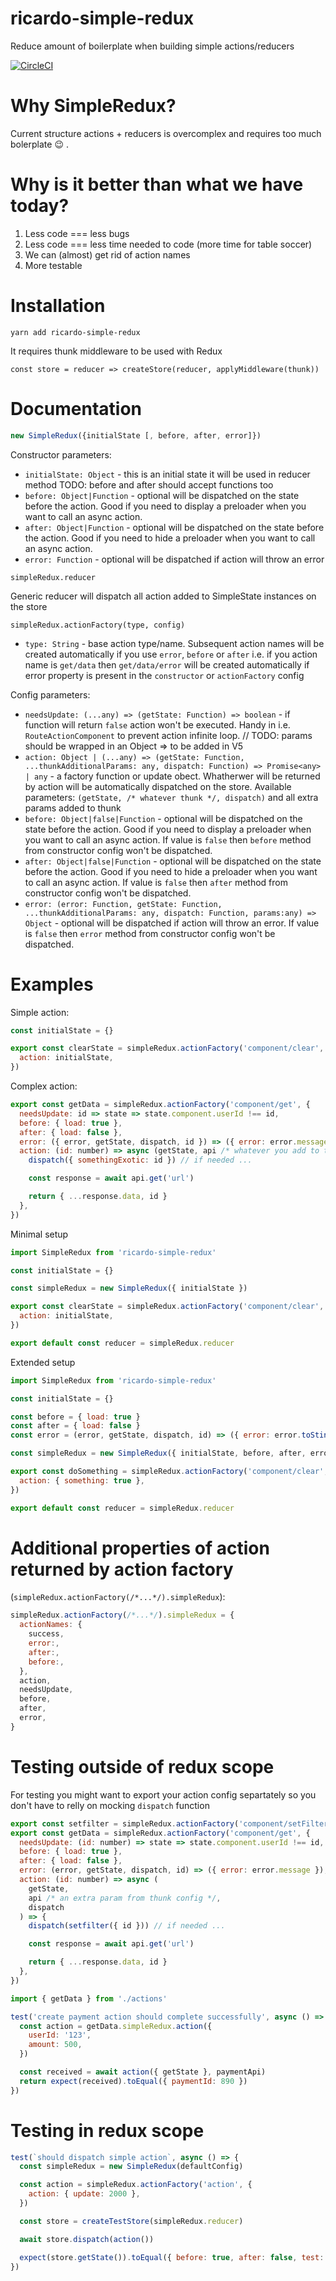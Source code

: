 # ricardo-simple-redux

Reduce amount of boilerplate when building simple actions/reducers

[![CircleCI](https://circleci.com/gh/ricardo-ch/ricardo-simple-redux/tree/master.svg?style=shield&circle-token=08b1a97ae5d927c48d1f2bd6bdbf3d82335e8139)](https://circleci.com/gh/ricardo-ch/ricardo-simple-redux/tree/master)

# Why SimpleRedux?

Current structure actions + reducers is overcomplex and requires too much bolerplate :wink: .

# Why is it better than what we have today?

1.  Less code === less bugs
2.  Less code === less time needed to code (more time for table soccer)
3.  We can (almost) get rid of action names
4.  More testable

# Installation

`yarn add ricardo-simple-redux`

It requires thunk middleware to be used with Redux

```
const store = reducer => createStore(reducer, applyMiddleware(thunk))
```

# Documentation

```javascript
new SimpleRedux({initialState [, before, after, error]})
```

Constructor parameters:

- `initialState: Object` - this is an initial state it will be used in reducer method
  TODO: before and after should accept functions too
- `before: Object|Function` - optional will be dispatched on the state before the action. Good if you need to display a preloader when you want to call an async action.
- `after: Object|Function` - optional will be dispatched on the state before the action. Good if you need to hide a preloader when you want to call an async action.
- `error: Function` - optional will be dispatched if action will throw an error

```javascirpt
simpleRedux.reducer
```

Generic reducer will dispatch all action added to SimpleState instances on the store

```javascirpt
simpleRedux.actionFactory(type, config)
```

- `type: String` - base action type/name. Subsequent action names will be created automatically if you use `error`, `before` or `after` i.e. if you action name is `get/data` then `get/data/error` will be created automatically if error property is present in the `constructor` or `actionFactory` config

Config parameters:

- `needsUpdate: (...any) => (getState: Function) => boolean` - if function will return `false` action won't be executed. Handy in i.e. `RouteActionComponent` to prevent action infinite loop.
  // TODO: params should be wrapped in an Object => to be added in V5
- `action: Object | (...any) => (getState: Function, ...thunkAdditionalParams: any, dispatch: Function) => Promise<any> | any` - a factory function or update obect. Whatherwer will be returned by action will be automatically dispatched on the store. Available parameters: `(getState, /* whatever thunk */, dispatch)` and all extra params added to thunk
- `before: Object|false|Function` - optional will be dispatched on the state before the action. Good if you need to display a preloader when you want to call an async action. If value is `false` then `before` method from constructor config won't be dispatched.
- `after: Object|false|Function` - optional will be dispatched on the state before the action. Good if you need to hide a preloader when you want to call an async action. If value is `false` then `after` method from constructor config won't be dispatched.
- `error: (error: Function, getState: Function, ...thunkAdditionalParams: any, dispatch: Function, params:any) => Object` - optional will be dispatched if action will throw an error. If value is `false` then `error` method from constructor config won't be dispatched.

# Examples

Simple action:

```javascript
const initialState = {}

export const clearState = simpleRedux.actionFactory('component/clear', {
  action: initialState,
})
```

Complex action:

```javascript
export const getData = simpleRedux.actionFactory('component/get', {
  needsUpdate: id => state => state.component.userId !== id,
  before: { load: true },
  after: { load: false },
  error: ({ error, getState, dispatch, id }) => ({ error: error.message }),
  action: (id: number) => async (getState, api /* whatever you add to thunk */, dispatch) => {
    dispatch({ somethingExotic: id }) // if needed ...

    const response = await api.get('url')

    return { ...response.data, id }
  },
})
```

Minimal setup

```javascript
import SimpleRedux from 'ricardo-simple-redux'

const initialState = {}

const simpleRedux = new SimpleRedux({ initialState })

export const clearState = simpleRedux.actionFactory('component/clear', {
  action: initialState,
})

export default const reducer = simpleRedux.reducer
```

Extended setup

```javascript
import SimpleRedux from 'ricardo-simple-redux'

const initialState = {}

const before = { load: true }
const after = { load: false }
const error = (error, getState, dispatch, id) => ({ error: error.toSting() })

const simpleRedux = new SimpleRedux({ initialState, before, after, error })

export const doSomething = simpleRedux.actionFactory('component/clear', {
  action: { something: true },
})

export default const reducer = simpleRedux.reducer
```

# Additional properties of action returned by action factory

(`simpleRedux.actionFactory(/*...*/).simpleRedux`):

```javascript
simpleRedux.actionFactory(/*...*/).simpleRedux = {
  actionNames: {
    success,
    error:,
    after:,
    before:,
  },
  action,
  needsUpdate,
  before,
  after,
  error,
}
```

# Testing outside of redux scope

For testing you might want to export your action config separtately so you don't have to relly on mocking `dispatch` function

```javascript
export const setfilter = simpleRedux.actionFactory('component/setFilter', { action: { status: 'open' } })
export const getData = simpleRedux.actionFactory('component/get', {
  needsUpdate: (id: number) => state => state.component.userId !== id,
  before: { load: true },
  after: { load: false },
  error: (error, getState, dispatch, id) => ({ error: error.message }),
  action: (id: number) => async (
    getState,
    api /* an extra param from thunk config */,
    dispatch
  ) => {
    dispatch(setfilter({ id })) // if needed ...

    const response = await api.get('url')

    return { ...response.data, id }
  },
})
```

```javascript
import { getData } from './actions'

test('create payment action should complete successfully', async () => {
  const action = getData.simpleRedux.action({
    userId: '123',
    amount: 500,
  })

  const received = await action({ getState }, paymentApi)
  return expect(received).toEqual({ paymentId: 890 })
})
```

# Testing in redux scope

```javascript
test(`should dispatch simple action`, async () => {
  const simpleRedux = new SimpleRedux(defaultConfig)

  const action = simpleRedux.actionFactory('action', {
    action: { update: 2000 },
  })

  const store = createTestStore(simpleRedux.reducer)

  await store.dispatch(action())

  expect(store.getState()).toEqual({ before: true, after: false, test: true, update: 2000 })
})
```
